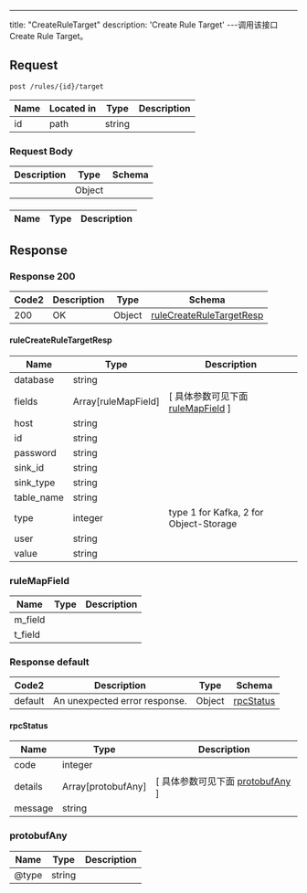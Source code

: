 ---
title: "CreateRuleTarget"
description: 'Create Rule Target'
---调用该接口Create Rule Target。



## Request


```
post /rules/{id}/target
```

| Name | Located in | Type | Description | 
| ---- | ---------- | ----------- | ----------- | 
| id | path | string |  |  

### Request Body 
| Description | Type | Schema |
| ----------- | ------ | ------ |
|  | Object | [](#) |

#### 

| Name | Type | Description | 
| ---- | ---- | ----------- |  



## Response

### Response  200 
| Code2 | Description | Type | Schema |
| ---- | ----------- | ------ | ------ |
| 200 | OK | Object | [ruleCreateRuleTargetResp](#ruleCreateRuleTargetResp) |

#### ruleCreateRuleTargetResp

| Name | Type | Description | 
| ---- | ---- | ----------- |     
| database | string |  |          
| fields | Array[ruleMapField] |  [ 具体参数可见下面 [ruleMapField](#ruleMapField) ] |       
| host | string |  |      
| id | string |  |      
| password | string |  |      
| sink_id | string |  |      
| sink_type | string |  |      
| table_name | string |  |      
| type | integer | type 1 for Kafka, 2 for Object-Storage |      
| user | string |  |      
| value | string |  |   

### ruleMapField
| Name | Type | Description | 
| ---- | ---- | ----------- |     
| m_field |  |  |      
| t_field |  |  |   



### Response  default 
| Code2 | Description | Type | Schema |
| ---- | ----------- | ------ | ------ |
| default | An unexpected error response. | Object | [rpcStatus](#rpcStatus) |

#### rpcStatus

| Name | Type | Description | 
| ---- | ---- | ----------- |     
| code | integer |  |          
| details | Array[protobufAny] |  [ 具体参数可见下面 [protobufAny](#protobufAny) ] |       
| message | string |  |   

### protobufAny
| Name | Type | Description | 
| ---- | ---- | ----------- |     
| @type | string |  |   



